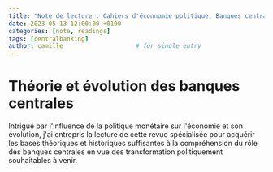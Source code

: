```yaml
---
title: "Note de lecture : Cahiers d'éconnomie politique, Banques centrales"
date: 2023-05-13 12:00:00 +0100
categories: [note, readings]
tags: [centralbanking]
author: camille                    # for single entry
---
```


# Théorie et évolution des banques centrales

Intrigué par l'influence de la politique monétaire sur l'économie et son évolution, j'ai entrepris la lecture de cette revue spécialisée pour acquérir les bases théoriques et historiques suffisantes à la compréhension du rôle des banques centrales en vue des transformation politiquement souhaitables à venir.
